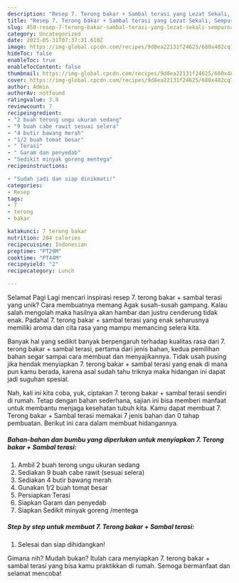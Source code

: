 ```yaml
---
description: "Resep 7. Terong bakar + Sambal terasi yang Lezat Sekali, Sempurna"
title: "Resep 7. Terong bakar + Sambal terasi yang Lezat Sekali, Sempurna"
slug: 450-resep-7-terong-bakar-sambal-terasi-yang-lezat-sekali-sempurna
category: Uncategorized
date: 2023-05-31T07:37:31.610Z
image: https://img-global.cpcdn.com/recipes/9d8ea22131f24625/680x482cq70/7-terong-bakar-sambal-terasi-foto-resep-utama.jpg
hideToc: false
enableToc: true
enableTocContent: false
thumbnail: https://img-global.cpcdn.com/recipes/9d8ea22131f24625/680x482cq70/7-terong-bakar-sambal-terasi-foto-resep-utama.jpg
cover: https://img-global.cpcdn.com/recipes/9d8ea22131f24625/680x482cq70/7-terong-bakar-sambal-terasi-foto-resep-utama.jpg
author: Admin
authorAv: notfound
ratingvalue: 3.8
reviewcount: 7
recipeingredient:
- "2 buah terong ungu ukuran sedang"
- "9 buah cabe rawit sesuai selera"
- "4 butir bawang merah"
- "1/2 buah tomat besar"
- " Terasi"
- " Garam dan penyedab"
- "Sedikit minyak goreng mentega"
recipeinstructions:

- "Sudah jadi dan siap dinikmati!"
categories:
- Resep
tags:
- 7
- terong
- bakar

katakunci: 7 terong bakar 
nutrition: 284 calories
recipecuisine: Indonesian
preptime: "PT29M"
cooktime: "PT44M"
recipeyield: "2"
recipecategory: Lunch

---
```



Selamat Pagi Lagi mencari inspirasi resep 7. terong bakar + sambal terasi yang unik? Cara membuatnya memang Agak susah-susah gampang. Kalau salah mengolah maka hasilnya akan hambar dan justru cenderung tidak enak. Padahal 7. terong bakar + sambal terasi yang enak seharusnya memiliki aroma dan cita rasa yang mampu memancing selera kita.




Banyak hal yang sedikit banyak berpengaruh terhadap kualitas rasa dari 7. terong bakar + sambal terasi, pertama dari jenis bahan, kedua pemilihan bahan segar sampai cara membuat dan menyajikannya. Tidak usah pusing jika hendak menyiapkan 7. terong bakar + sambal terasi yang enak di mana pun kamu berada, karena asal sudah tahu triknya maka hidangan ini dapat jadi suguhan spesial.


Nah, kali ini kita coba, yuk, ciptakan 7. terong bakar + sambal terasi sendiri di rumah. Tetap dengan bahan sederhana, sajian ini bisa memberi manfaat untuk membantu menjaga kesehatan tubuh kita. Kamu dapat membuat 7. Terong bakar + Sambal terasi memakai 7 jenis bahan dan 0 tahap pembuatan. Berikut ini cara dalam membuat hidangannya.

<!--inarticleads1-->

##### Bahan-bahan dan bumbu yang diperlukan untuk menyiapkan 7. Terong bakar + Sambal terasi:

1. Ambil 2 buah terong ungu ukuran sedang
1. Sediakan 9 buah cabe rawit (sesuai selera)
1. Sediakan 4 butir bawang merah
1. Gunakan 1/2 buah tomat besar
1. Persiapkan  Terasi
1. Siapkan  Garam dan penyedab
1. Siapkan Sedikit minyak goreng /mentega




<!--inarticleads2-->

##### Step by step untuk membuat 7. Terong bakar + Sambal terasi:


1. Selesai dan siap dihidangkan!



Gimana nih? Mudah bukan? Itulah cara menyiapkan 7. terong bakar + sambal terasi yang bisa kamu praktikkan di rumah. Semoga bermanfaat dan selamat mencoba!
